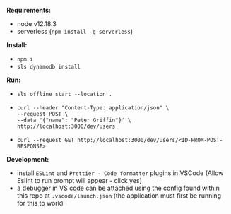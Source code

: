 **Requirements:**
- node v12.18.3
- serverless (`npm install -g serverless`)

**Install:**
- `npm i`
- `sls dynamodb install`

**Run:**
- `sls offline start --location .`
- ```
  curl --header "Content-Type: application/json" \
  --request POST \
  --data '{"name": "Peter Griffin"}' \
  http://localhost:3000/dev/users
  ```
- `curl --request GET http://localhost:3000/dev/users/<ID-FROM-POST-RESPONSE>`

**Development:**
- install `ESLint` and `Prettier - Code formatter` plugins in VSCode (Allow Eslint to run prompt will appear - click yes)
- a debugger in VS code can be attached using the config found within this repo at `.vscode/launch.json` (the application must first be running for this to work)
